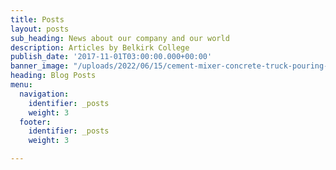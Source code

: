 ```yaml
---
title: Posts
layout: posts
sub_heading: News about our company and our world
description: Articles by Belkirk College
publish_date: '2017-11-01T03:00:00.000+00:00'
banner_image: "/uploads/2022/06/15/cement-mixer-concrete-truck-pouring-fresh-concrete-2021-09-04-10-30-35-utc.jpg"
heading: Blog Posts
menu:
  navigation:
    identifier: _posts
    weight: 3
  footer:
    identifier: _posts
    weight: 3

---
```

